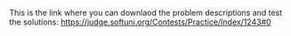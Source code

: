 This is the link where you can downlaod the problem descriptions and test the solutions:
https://judge.softuni.org/Contests/Practice/Index/1243#0
